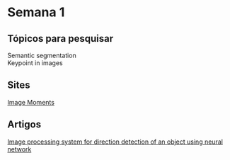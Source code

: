 # Semana 1

<h2>Tópicos para pesquisar</h3>

Semantic segmentation <br>
Keypoint in images

<h2>Sites</h2>

[Image Moments](https://raphael.candelier.fr/?blog=Image%20Moments)


<h2>Artigos</h2>

[Image processing system for direction detection of an object using neural network](https://ieeexplore.ieee.org/document/743884)
